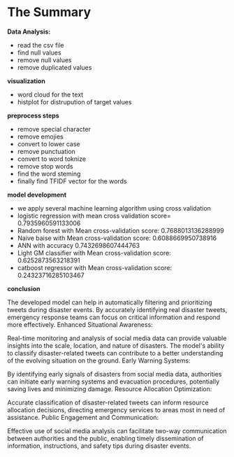# The Summary
**Data Analysis:** 
- read the csv file
- find null values
- remove null values
- remove duplicated values
  
**visualization**
- word cloud for the text
- histplot for distrupution of target values
  
**preprocess steps**
- remove special character
- remove emojies
- convert to lower case
- remove punctuation
- convert to word toknize
- remove stop words
- find the word steming
- finally find TFIDF vector for the words


**model development**
- we apply several machine learning algorithm using cross validation
- logistic regression with mean cross validation score= 0.7935960591133006
- Random forest with Mean cross-validation score: 0.7688013136288999
- Naive baise with Mean cross-validation score: 0.6088669950738916
- ANN with accuracy 0.7432698607444763
- Light GM classifier with Mean cross-validation score: 0.6252873563218391
- catboost regressor with Mean cross-validation score: 0.24323716285103467

**conclusion**

The developed model can help in automatically filtering and prioritizing tweets during disaster events.
By accurately identifying real disaster tweets, emergency response teams can focus on critical information and respond more effectively.
Enhanced Situational Awareness:

Real-time monitoring and analysis of social media data can provide valuable insights into the scale, location, and nature of disasters.
The model's ability to classify disaster-related tweets can contribute to a better understanding of the evolving situation on the ground.
Early Warning Systems:

By identifying early signals of disasters from social media data, authorities can initiate early warning systems and evacuation procedures, potentially saving lives and minimizing damage.
Resource Allocation Optimization:

Accurate classification of disaster-related tweets can inform resource allocation decisions, directing emergency services to areas most in need of assistance.
Public Engagement and Communication:

Effective use of social media analysis can facilitate two-way communication between authorities and the public, enabling timely dissemination of information, instructions, and safety tips during disaster events.
